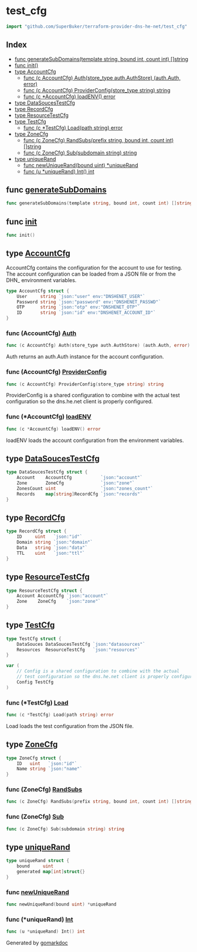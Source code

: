 <!-- Code generated by gomarkdoc. DO NOT EDIT -->

# test\_cfg

```go
import "github.com/SuperBuker/terraform-provider-dns-he-net/test_cfg"
```

## Index

- [func generateSubDomains(template string, bound int, count int) []string](<#func-generatesubdomains>)
- [func init()](<#func-init>)
- [type AccountCfg](<#type-accountcfg>)
  - [func (c AccountCfg) Auth(store_type auth.AuthStore) (auth.Auth, error)](<#func-accountcfg-auth>)
  - [func (c AccountCfg) ProviderConfig(store_type string) string](<#func-accountcfg-providerconfig>)
  - [func (c *AccountCfg) loadENV() error](<#func-accountcfg-loadenv>)
- [type DataSoucesTestCfg](<#type-datasoucestestcfg>)
- [type RecordCfg](<#type-recordcfg>)
- [type ResourceTestCfg](<#type-resourcetestcfg>)
- [type TestCfg](<#type-testcfg>)
  - [func (c *TestCfg) Load(path string) error](<#func-testcfg-load>)
- [type ZoneCfg](<#type-zonecfg>)
  - [func (c ZoneCfg) RandSubs(prefix string, bound int, count int) []string](<#func-zonecfg-randsubs>)
  - [func (c ZoneCfg) Sub(subdomain string) string](<#func-zonecfg-sub>)
- [type uniqueRand](<#type-uniquerand>)
  - [func newUniqueRand(bound uint) *uniqueRand](<#func-newuniquerand>)
  - [func (u *uniqueRand) Int() int](<#func-uniquerand-int>)


## func [generateSubDomains](<https://github.com/SuperBuker/terraform-provider-dns-he-net/tree/master/test_utils/blob/master/test_cfg/test_cfg_utils.go#L33>)

```go
func generateSubDomains(template string, bound int, count int) []string
```

## func [init](<https://github.com/SuperBuker/terraform-provider-dns-he-net/tree/master/test_utils/blob/master/test_cfg/test_cfg.go#L115>)

```go
func init()
```

## type [AccountCfg](<https://github.com/SuperBuker/terraform-provider-dns-he-net/tree/master/test_utils/blob/master/test_cfg/test_cfg.go#L23-L28>)

AccountCfg contains the configuration for the account to use for testing. The account configuration can be loaded from a JSON file or from the DHN\_ environment variables.

```go
type AccountCfg struct {
    User     string `json:"user" env:"DNSHENET_USER"`
    Password string `json:"password" env:"DNSHENET_PASSWD"`
    OTP      string `json:"otp" env:"DNSHENET_OTP"`
    ID       string `json:"id" env:"DNSHENET_ACCOUNT_ID"`
}
```

### func \(AccountCfg\) [Auth](<https://github.com/SuperBuker/terraform-provider-dns-he-net/tree/master/test_utils/blob/master/test_cfg/test_cfg.go#L48>)

```go
func (c AccountCfg) Auth(store_type auth.AuthStore) (auth.Auth, error)
```

Auth returns an auth.Auth instance for the account configuration.

### func \(AccountCfg\) [ProviderConfig](<https://github.com/SuperBuker/terraform-provider-dns-he-net/tree/master/test_utils/blob/master/test_cfg/test_cfg.go#L37>)

```go
func (c AccountCfg) ProviderConfig(store_type string) string
```

ProviderConfig is a shared configuration to combine with the actual test configuration so the dns.he.net client is properly configured.

### func \(\*AccountCfg\) [loadENV](<https://github.com/SuperBuker/terraform-provider-dns-he-net/tree/master/test_utils/blob/master/test_cfg/test_cfg.go#L31>)

```go
func (c *AccountCfg) loadENV() error
```

loadENV loads the account configuration from the environment variables.

## type [DataSoucesTestCfg](<https://github.com/SuperBuker/terraform-provider-dns-he-net/tree/master/test_utils/blob/master/test_cfg/test_cfg.go#L72-L77>)

```go
type DataSoucesTestCfg struct {
    Account    AccountCfg           `json:"account"`
    Zone       ZoneCfg              `json:"zone"`
    ZonesCount uint                 `json:"zones_count"`
    Records    map[string]RecordCfg `json:"records"`
}
```

## type [RecordCfg](<https://github.com/SuperBuker/terraform-provider-dns-he-net/tree/master/test_utils/blob/master/test_cfg/test_cfg.go#L52-L57>)

```go
type RecordCfg struct {
    ID     uint   `json:"id"`
    Domain string `json:"domain"`
    Data   string `json:"data"`
    TTL    uint   `json:"ttl"`
}
```

## type [ResourceTestCfg](<https://github.com/SuperBuker/terraform-provider-dns-he-net/tree/master/test_utils/blob/master/test_cfg/test_cfg.go#L79-L82>)

```go
type ResourceTestCfg struct {
    Account AccountCfg `json:"account"`
    Zone    ZoneCfg    `json:"zone"`
}
```

## type [TestCfg](<https://github.com/SuperBuker/terraform-provider-dns-he-net/tree/master/test_utils/blob/master/test_cfg/test_cfg.go#L84-L87>)

```go
type TestCfg struct {
    DataSouces DataSoucesTestCfg `json:"datasources"`
    Resources  ResourceTestCfg   `json:"resources"`
}
```

```go
var (
    // Config is a shared configuration to combine with the actual
    // test configuration so the dns.he.net client is properly configured.
    Config TestCfg
)
```

### func \(\*TestCfg\) [Load](<https://github.com/SuperBuker/terraform-provider-dns-he-net/tree/master/test_utils/blob/master/test_cfg/test_cfg.go#L90>)

```go
func (c *TestCfg) Load(path string) error
```

Load loads the test configuration from the JSON file.

## type [ZoneCfg](<https://github.com/SuperBuker/terraform-provider-dns-he-net/tree/master/test_utils/blob/master/test_cfg/test_cfg.go#L59-L62>)

```go
type ZoneCfg struct {
    ID   uint   `json:"id"`
    Name string `json:"name"`
}
```

### func \(ZoneCfg\) [RandSubs](<https://github.com/SuperBuker/terraform-provider-dns-he-net/tree/master/test_utils/blob/master/test_cfg/test_cfg.go#L68>)

```go
func (c ZoneCfg) RandSubs(prefix string, bound int, count int) []string
```

### func \(ZoneCfg\) [Sub](<https://github.com/SuperBuker/terraform-provider-dns-he-net/tree/master/test_utils/blob/master/test_cfg/test_cfg.go#L64>)

```go
func (c ZoneCfg) Sub(subdomain string) string
```

## type [uniqueRand](<https://github.com/SuperBuker/terraform-provider-dns-he-net/tree/master/test_utils/blob/master/test_cfg/test_cfg_utils.go#L8-L11>)

```go
type uniqueRand struct {
    bound     uint
    generated map[int]struct{}
}
```

### func [newUniqueRand](<https://github.com/SuperBuker/terraform-provider-dns-he-net/tree/master/test_utils/blob/master/test_cfg/test_cfg_utils.go#L29>)

```go
func newUniqueRand(bound uint) *uniqueRand
```

### func \(\*uniqueRand\) [Int](<https://github.com/SuperBuker/terraform-provider-dns-he-net/tree/master/test_utils/blob/master/test_cfg/test_cfg_utils.go#L13>)

```go
func (u *uniqueRand) Int() int
```



Generated by [gomarkdoc](<https://github.com/princjef/gomarkdoc>)

